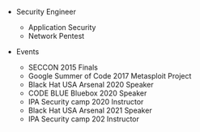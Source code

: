 - Security Engineer
  - Application Security
  - Network Pentest

- Events
  - SECCON 2015 Finals
  - Google Summer of Code 2017 Metasploit Project
  - Black Hat USA Arsenal 2020 Speaker
  - CODE BLUE Bluebox 2020 Speaker
  - IPA Security camp 2020 Instructor
  - Black Hat USA Arsenal 2021 Speaker
  - IPA Security camp 202 Instructor


<!---
tkmru/tkmru is a ✨ special ✨ repository because its `README.md` (this file) appears on your GitHub profile.
You can click the Preview link to take a look at your changes.
--->
